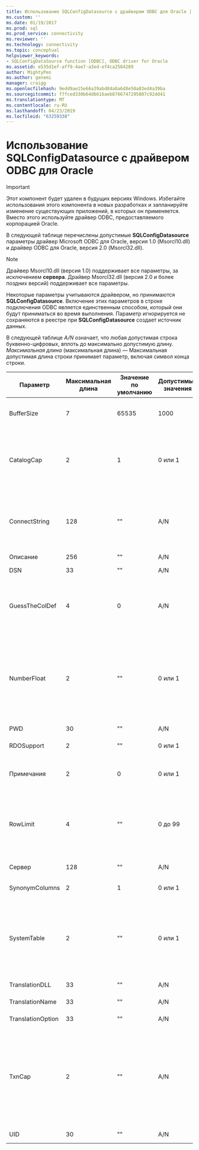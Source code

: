 ```yaml
---
title: Использование SQLConfigDatasource с драйвером ODBC для Oracle | Документация Майкрософт
ms.custom: ''
ms.date: 01/19/2017
ms.prod: sql
ms.prod_service: connectivity
ms.reviewer: ''
ms.technology: connectivity
ms.topic: conceptual
helpviewer_keywords:
- SQLConfigDataSource function [ODBC], ODBC driver for Oracle
ms.assetid: e535d1ef-aff9-4ae7-a3ed-ef4ca2584289
author: MightyPen
ms.author: genemi
manager: craigg
ms.openlocfilehash: 9edd9ae15e66a39abd84a8a6d8e50a83ed4a39ba
ms.sourcegitcommit: f7fced330b64d6616aeb8766747295807c92dd41
ms.translationtype: MT
ms.contentlocale: ru-RU
ms.lasthandoff: 04/23/2019
ms.locfileid: "63259338"
---
```

# <a name="using-sqlconfigdatasource-with-the-odbc-driver-for-oracle"></a>Использование SQLConfigDatasource с драйвером ODBC для Oracle
> [!IMPORTANT]  
>  Этот компонент будет удален в будущих версиях Windows. Избегайте использования этого компонента в новых разработках и запланируйте изменение существующих приложений, в которых он применяется. Вместо этого используйте драйвер ODBC, предоставляемого корпорацией Oracle.  
  
 В следующей таблице перечислены допустимые **SQLConfigDatasource** параметры драйвер Microsoft ODBC для Oracle, версия 1.0 (Msorcl10.dll) и драйвер ODBC для Oracle, версия 2.0 (Msorcl32.dll).  
  
> [!NOTE]  
>  Драйвер Msorcl10.dll (версия 1.0) поддерживает все параметры, за исключением **сервера**. Драйвер Msorcl32.dll (версия 2.0 и более поздних версий) поддерживает все параметры.  
  
 Некоторые параметры учитываются драйвером, но принимаются **SQLConfigDatasource**. Включение этих параметров в строке подключения ODBC является единственным способом, который они будут приниматься во время выполнения. Параметр игнорируется не сохраняются в реестре при **SQLConfigDatasource** создает источник данных.  
  
 В следующей таблице *A/N* означает, что любая допустимая строка буквенно-цифровых, вплоть до максимально допустимую длину. *Максимальная длина* (максимальная длина) — Максимальная допустимая длина строки принимает параметр, включая символ конца строки.  
  
|Параметр|Максимальная длина|Значение по умолчанию|Допустимые значения|Описание|  
|-------------|-------------|-------------------|------------------|-----------------|  
|BufferSize|7|65535|1000|Буфер выборки минимальный размер до 65 535 байт|  
|CatalogCap|2|1|0 или 1|Если значение равно 1, nonquoted идентификаторов будет преобразовать в верхний регистр в каталоге функции.|  
|ConnectString|128|""|A/N|Строка подключения. Требуется способ указания имени сервера с помощью драйвера Msorcl10.dll.|  
|Описание|256|""|A/N|Описание.|  
|DSN|33|""|A/N|Имя источника данных.|  
|GuessTheColDef|4|0|A/N|Возвращает ненулевое значение для столбцов без масштабирования, определяемый Oracle.|  
|NumberFloat|2|""|0 или 1|Если значение равно 0, число с плавающей запятой столбцы рассматриваются как SQL_FLOAT. Если значение равно 1, число с плавающей запятой столбцы рассматриваются как SQL_DOUBLE.|  
|PWD|30|""|A/N|Пароль.|  
|RDOSupport|2|""|0 или 1|Позволяет RDO для вызова процедуры Oracle.|  
|Примечания|2|0|0 или 1|Включите "Примечания" в функции работы с каталогами.|  
|RowLimit|4|""|0 до 99|Максимальное количество строк, возвращаемых инструкцией SELECT. Строка нулевой длины указывает, что ограничения не применяются.|  
|Сервер|128|""|A/N|Имя сервера Oracle.|  
|SynonymColumns|2|1|0 или 1|Добавив синонимы в SQLColumns.|  
|SystemTable|2|""|0 или 1|Если значение равно 0, системные таблицы не отображается. Если значение равно 1, будет отображаться системных таблиц.|  
|TranslationDLL|33|""|A/N|Имя DLL-файла перевода.|  
|TranslationName|33|""|A/N|Имя преобразования.|  
|TranslationOption|33|""|A/N|Параметр преобразования.|  
|TxnCap|2|""|A/N|Поддерживает транзакции. Если значение равно 0, драйвер сообщает, что он не поддерживает транзакции. Если значение равно 1, драйвер сообщает, что он способен выполнение транзакций.|  
|UID|30|""|A/N|Имя пользователя.|
